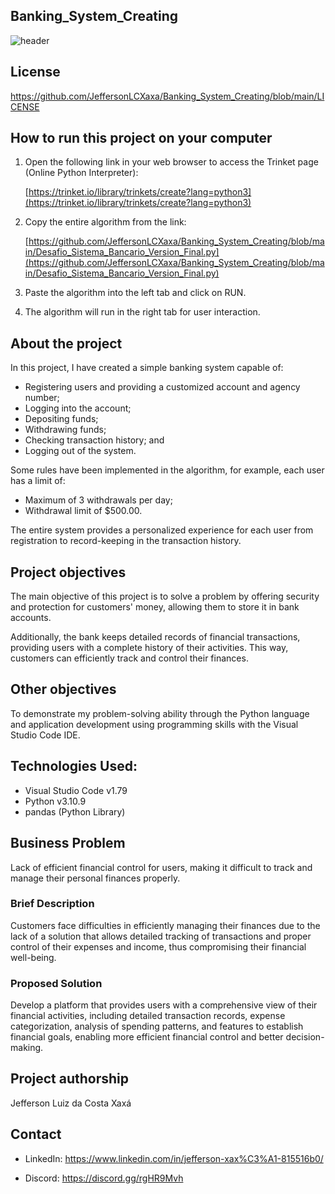 ## Banking_System_Creating

![header](https://wallpapercave.com/wp/wp8569586.png)

## License

https://github.com/JeffersonLCXaxa/Banking_System_Creating/blob/main/LICENSE

## How to run this project on your computer

1. Open the following link in your web browser to access the Trinket page (Online Python Interpreter):

    [https://trinket.io/library/trinkets/create?lang=python3](https://trinket.io/library/trinkets/create?lang=python3)

2. Copy the entire algorithm from the link:

    [https://github.com/JeffersonLCXaxa/Banking_System_Creating/blob/main/Desafio_Sistema_Bancario_Version_Final.py](https://github.com/JeffersonLCXaxa/Banking_System_Creating/blob/main/Desafio_Sistema_Bancario_Version_Final.py)

3. Paste the algorithm into the left tab and click on RUN.

4. The algorithm will run in the right tab for user interaction.

## About the project

In this project, I have created a simple banking system capable of:

- Registering users and providing a customized account and agency number;
- Logging into the account;
- Depositing funds;
- Withdrawing funds;
- Checking transaction history; and
- Logging out of the system.

Some rules have been implemented in the algorithm, for example, each user has a limit of:

- Maximum of 3 withdrawals per day;
- Withdrawal limit of $500.00.

The entire system provides a personalized experience for each user from registration to record-keeping in the transaction history.

## Project objectives

The main objective of this project is to solve a problem by offering security and protection for customers' money, allowing them to store it in bank accounts.

Additionally, the bank keeps detailed records of financial transactions, providing users with a complete history of their activities. This way, customers can efficiently track and control their finances.

## Other objectives

To demonstrate my problem-solving ability through the Python language and application development using programming skills with the Visual Studio Code IDE.

## Technologies Used:
- Visual Studio Code v1.79
- Python v3.10.9
- pandas (Python Library)

## Business Problem

Lack of efficient financial control for users, making it difficult to track and manage their personal finances properly.

### Brief Description

Customers face difficulties in efficiently managing their finances due to the lack of a solution that allows detailed tracking of transactions and proper control of their expenses and income, thus compromising their financial well-being.

### Proposed Solution

Develop a platform that provides users with a comprehensive view of their financial activities, including detailed transaction records, expense categorization, analysis of spending patterns, and features to establish financial goals, enabling more efficient financial control and better decision-making.

## Project authorship

Jefferson Luiz da Costa Xaxá

## Contact

- LinkedIn: https://www.linkedin.com/in/jefferson-xax%C3%A1-815516b0/

- Discord: https://discord.gg/rgHR9Mvh

